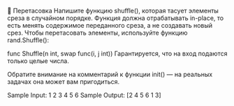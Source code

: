 🤔 Перетасовка
Напишите функцию shuffle(), которая тасует элементы среза в случайном порядке.
Функция должна отрабатывать in-place, то есть менять содержимое переданного среза,
а не создавать новый срез. Чтобы перетасовать элементы, используйте функцию
rand.Shuffle():

func Shuffle(n int, swap func(i, j int))
Гарантируется, что на вход подаются только целые числа.

Обратите внимание на комментарий к функции init() — на реальных задачах она может
вам пригодиться.

Sample Input:
1 2 3 4 5 6
Sample Output:
[2 4 5 6 1 3]